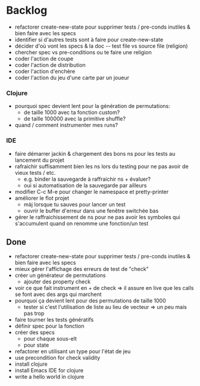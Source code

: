 # Backlog
- refactorer create-new-state pour supprimer tests / pre-conds inutiles & bien faire avec les specs
- identifier si d'autres tests sont à faire pour create-new-state
- décider d'où vont les specs & la doc -- test file vs source file (religion)
- chercher spec vs pre-conditions ou te faire une religion
- coder l'action de coupe
- coder l'action de distribution
- coder l'action d'enchère
- coder l'action du jeu d'une carte par un joueur

### Clojure
- pourquoi spec  devient lent pour la génération de permutations:
  - de taille 1000 avec ta fonction custom?
  - de taille 100000 avec la primitive shuffle?
- quand / comment instrumenter mes runs?

### IDE
- faire démarrer jackin & chargement des bons ns pour les tests au lancement du projet
- rafraichir suffisamment bien les ns lors du testing pour ne pas avoir de vieux tests / etc.
  - e.g. binder la sauvegarde à raffraichir ns + évaluer?
  - oui si automatisation de la sauvegarde par ailleurs
- modifier C-c M-e pour changer le namespace et pretty-printer
- améliorer le flot projet
  - màj lorsque tu sauves pour lancer un test
  - ouvrir le buffer d'erreur dans une fenêtre switchée bas
- gérer le raffraichissement de ns pour ne pas avoir les symboles qui s'accumulent quand on renomme une fonction/un test

## Done
- refactorer create-new-state pour supprimer tests / pre-conds inutiles & bien faire avec les specs
- mieux gérer l'affichage des erreurs de test de "check"
- créer un générateur de permutations
	- ajouter des property check
- voir ce que fait instrument en + de check
  => il assure en live que les calls se font avec des args qui marchent
- pourquoi ça devient lent pour des permutations de taille 1000
  - tester si c'est l'utilisation de liste au lieu de vecteur => un peu mais pas trop
- faire tourner les tests génératifs
- définir spec pour la fonction
- créer des specs
  - pour chaque sous-elt
  - pour state
- refactorer en utilisant un type pour l'état de jeu
- use precondition for check validity
- install clojure
- install Emacs IDE for clojure
- write a hello world in clojure

